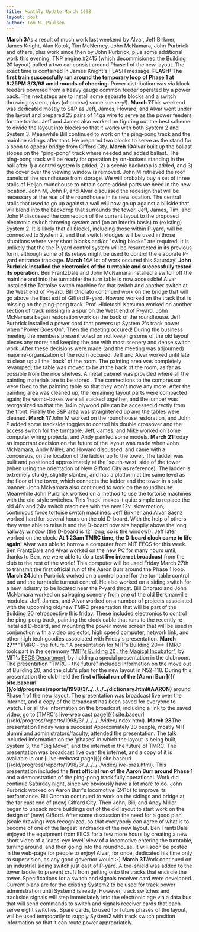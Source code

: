 ```yaml
---
title: Monthly Update March 1998 
layout: post
author: Tom N. Paulsen
---
```




 **March 3**As a result of much work last weekend by Alvar, Jeff Birkner, James Knight,  Alan Kotok, Tim McNerney, John McNamara, John Purbrick and others,  plus work since then by John Purbrick, plus some additional work this evening, TNP engine \#2415 (which decommisioned the Building 20 layout) pulled a two car consist around Phase I of the new layout. The exact time is contained in James Knight's FLASH message.  **FLASH: The first train successfully ran around the temporary loop of Phase 1 at 9:25PM 3/3/98 amid rounds of cheering.**  Power distribution was via block feeders powered from a heavy gauge common feeder operated by a power pack. The next steps are to install some separate blocks and a switch throwing system, plus (of course) some scenery!). **March 7**This weekend was dedicated mostly to S\&P as Jeff, James, Howard, and Alvar went under the layout and prepared 25 pairs of 14ga wire to serve as the power feeders for the tracks. Jeff and James also worked on figuring out the best scheme to divide the layout into blocks so that it works with both System 2 and System 3\.  Meanwhile Bill continued to work on the ping\-pong track and the mainline sidings after that. He prepared two blocks to serve as the stand for a soon to appear bridge from Gifford City. **March 10**Alvar built up the ballast slopes on the "ping\-pong" track where needed and added ballast. The ping\-pong track will be ready for operation by on\-lookers standing in the hall after 1\) a control system is added, 2\) a scenic backdrop is added, and 3\) the cover over the viewing window is removed.  John M retrieved the roof panels of the roundhouse from storage. We will probably buy a set of three stalls of Heljan roundhouse to obtain some added parts we need in the new location. John M, John P, and Alvar discussed the redesign that will be necessary at the rear of the roundhouse in its new location. The central stalls that used to go up against a wall will now go up against a hillside that will blend into the backdrop that surrounds the tower.  Jeff, James, Tim, and John P discussed the connection of the current layout to the proposed electronic switch throwing system and (on an interim basis) to (existing) System 2\. It is likely that all blocks, including those within P\-yard, will be connected to System 2, and that switch kludges will be used in those situations where very short blocks and/or "swing blocks" are required. It is unlikely that the the P\-yard control system will be resurrected in its previous form, although some of its relays might be used to control the elaborate P\-yard entrance trackage. **March 14**A lot of work occured this Saturday! **John Purbrick installed the electronics of the turntable and successfully tested its operation.**  Ben FrantzDale and John McNamara installed a switch off the mainline and into the turntable; the turn table is now accessible! Alvar installed the Tortoise switch machine for that switch and another switch at the West end of P\-yard. Bill Onorato continued work on the bridge that will go above the East exit of Gifford P\-yard. Howard worked on the track that is missing on the ping\-pong track. Prof. Hidetoshi Katsuma worked on another section of track missing in a spur on the West end of P\-yard. John McNamara began restoration work on the back of the roundhouse. Jeff Purbrick installed a power cord that powers up System 2's track power when "Power Goes On".  Then the meeting occured! During the business meeting the members present voted on not keeping some of the old layout pieces any more; and keeping the one with most scenery and dense switch work. After these decisions were made (and the meeting was adjourned) major re\-organization of the room occured. Jeff and Alvar worked until late to clean up all the 'back' of the room. The painting area was completely revamped; the table was moved to be at the back of the room, as far as possible from the nice shelves. A metal cabinet was provided where all the painting materials are to be stored . The connections to the compressor were fixed to the painting table so that they won't move any more. After the painting area was cleaned up, the remaining layout parts were compacted again; the womb\-boxes were all stacked together, and the lumber was reorganized so that the 3/4in plywood pile can be accessed directly from the front. Finally the S\&P area was straightened up and the tables were cleaned. **March 17**John M worked on the roundhouse restoration, and John P added some trackside toggles to control his double crossover and the access switch for the turntable. Jeff, James, and Mike worked on some computer wiring projects, and Andy painted some models. **March 21**Today an important decision on the future of the layout was made when John McNamara, Andy Miller, and Howard discussed, and came with a concensus, on the location of the ladder up to the tower. The ladder was built and positioned approximately at the 'south\-west' side of the tower (when using the orientation of New Gifford City as reference). The ladder is extremely sturdy, slightly slanted, and has a platform at the same level as the floor of the tower, which connects the ladder and the tower in a safe manner.  John McNamara also continued to work on the roundhouse. Meanwhile John Purbrick worked on a method to use the tortoise machines with the old\-style switches. This 'hack' makes it quite simple to replace the old 48v and 24v switch machines with the new 12v, slow motion, continuous force tortoise switch machines.  Jeff Birkner and Alvar Saenz worked hard for several hours on the old D\-board. With the help of others they were able to raise it and the D\-board now sits happily above the long hallway window (the D\-board is 12' long; so is the  window!). Jeff later worked on the clock.  **At 1:23am TMRC time, the D\-board clock came to life again!**  Alvar was able to borrow a computer from MIT EECS for this week. Ben FrantzDale and Alvar worked on the new PC for many hours until, thanks to Ben, we were able to do a test **live internet broadcast** from the club to the rest of the world! This computer will be used Friday March 27th to transmit the first official run of the Aaron Burr around the Phase 1 loop. **March 24**John Purbrick worked on a control panel for the turntable control pad and the turntable turnout control. He also worked on a siding switch for a new industry to be located near the P\-yard throat. Bill Onorato and John McNamara worked on salvaging scenery from one of the old Berkmanville modules.  Jeff, James, and Alvar worked on a number of projects associated with the upcoming old/new TMRC presentation that will be part of the Building 20 retrospective this friday. These included electronics to control the ping\-pong track, painting the clock cable that runs to the recently re\-installed D\-board, and mounting the power movie screen that will be used in conjunction with a video projector, high speed computer, network link, and other high tech goodies associated with Friday's presentation. **March 27****"TMRC \- the future." A presentation for MIT's Building 20**  TMRC took part in the ceremony  ["MIT's Building 20 : the Magical Incubator"](http://www.eecs.mit.edu/building/20), by MIT's [EECS Department](http://www.eecs.mit.edu/), by holding a special presentation in the clubroom. The presentation "TMRC \- the future" included information on the move out of Building 20, and the club's plan for the new layout in N52\-118\. During this presentation the club held the **first official run of the [Aaron Burr]({{ site.baseurl }}/old/progress/reports/1998/3/../../../../dictionary.html#AARON)** around Phase 1 of the new layout.  The presentation was broadcast live over the Internet, and a copy of the broadcast has been saved for everyone to watch. For all the information on the broadcast, including a link to the saved video, go to  [TMRC's live\-web cast page]({{ site.baseurl }}/old/progress/reports/1998/3/../../../../video/index.html).  **March 28**The presentation Friday was a success! Approximately 30 people, mostly MIT alumni and administrators/faculty, attended the presentation. The talk included information on the 'phases' in which the layout is being built, System 3, the "Big Move", and the internet in the future of TMRC. The presentation was broadcast live over the internet, and a copy of it is available in our [Live\-webcast page]({{ site.baseurl }}/old/progress/reports/1998/3/../../../../video/live-pres.html). This presentation included the  **first official run of the Aaron Burr around Phase 1** and a demonstration of the ping\-pong track fully operational.  Work did continue Saturday night, since we obviously have a lot more to do. John Purbrick worked on Aaron Burr's locomotive (2415\) to improve its performance. Bill Onorato continued to work on the sidings and bridge at the far east end of (new) Gifford City. Then John, Bill, and Andy Miller began to unpack more buildings out of the old layout to start work on the design of (new) Gifford. After some discussion the need for a good plan (scale drawing) was recognized, so that everybody can agree of what is to become of one of the largest landmarks of the new layout.  Ben FrantzDale enjoyed the equipment from EECS for a few more hours by creating a new short video of a 'cabs\-eye level' view of a locomotive entering the turntable, turning around, and then going into the roundhouse. It will soon be posted in the web\-page for people to enjoy! Alvar, for once, dedicated his time only to supervision, as any good governor would :\-) **March 31**Work continued on an industrial siding switch just east of P\-yard. A toe\-shield was added to the tower ladder to prevent cruft from getting onto the tracks that encircle the tower.   Specifications for a switch and signals receiver card were developed. Current plans are for the existing System2 to be used for track power administration until System3 is ready. However, track switches and trackside signals will step immediately into the electronic age via a data bus that will send commands to switch and signals receiver cards that each serve eight switches. Spare cards, to used for future phases of the layout, will be used temporarily to supply System2 with track switch position information so that it can route power appropriately.   